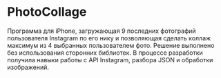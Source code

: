 PhotoCollage
============
Программа для iPhone, загружающая 9 последних фотографий пользователя Instagram по его нику и позволяющая сделать коллаж максимум из 4 выбранных пользователем фото.
Решение выполнено без использования сторонних библиотек.
В процессе разработки получила навыки работы с API Instagram, разбора JSON и обработки изображений.
